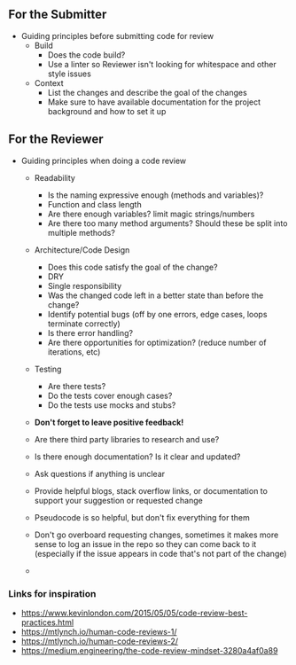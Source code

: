 
## For the Submitter
- Guiding principles before submitting code for review
  - Build
    - Does the code build?
    - Use a linter so Reviewer isn't looking for whitespace and other style issues
  - Context
    - List the changes and describe the goal of the changes
    - Make sure to have available documentation for the project background and how to set it up

## For the Reviewer
- Guiding principles when doing a code review
  - Readability
    - Is the naming expressive enough (methods and variables)?
    - Function and class length
    - Are there enough variables? limit magic strings/numbers
    - Are there too many method arguments? Should these be split into multiple methods?
  - Architecture/Code Design
    - Does this code satisfy the goal of the change?
    - DRY
    - Single responsibility
    - Was the changed code left in a better state than before the change?
    - Identify potential bugs (off by one errors, edge cases, loops terminate correctly)
    - Is there error handling?
    - Are there opportunities for optimization? (reduce number of iterations, etc)
  - Testing
    - Are there tests?
    - Do the tests cover enough cases?
    - Do the tests use mocks and stubs?
  - **Don't forget to leave positive feedback!** 
  - Are there third party libraries to research and use?
  - Is there enough documentation? Is it clear and updated?
  - Ask questions if anything is unclear
  - Provide helpful blogs, stack overflow links, or documentation to support your suggestion or requested change

  - Pseudocode is so helpful, but don't fix everything for them
  - Don't go overboard requesting changes, sometimes it makes more sense to log an issue in the repo so they can come back to it (especially if the issue appears in code that's not part of the change)
  - 



### Links for inspiration
- https://www.kevinlondon.com/2015/05/05/code-review-best-practices.html
- https://mtlynch.io/human-code-reviews-1/
- https://mtlynch.io/human-code-reviews-2/
- https://medium.engineering/the-code-review-mindset-3280a4af0a89
